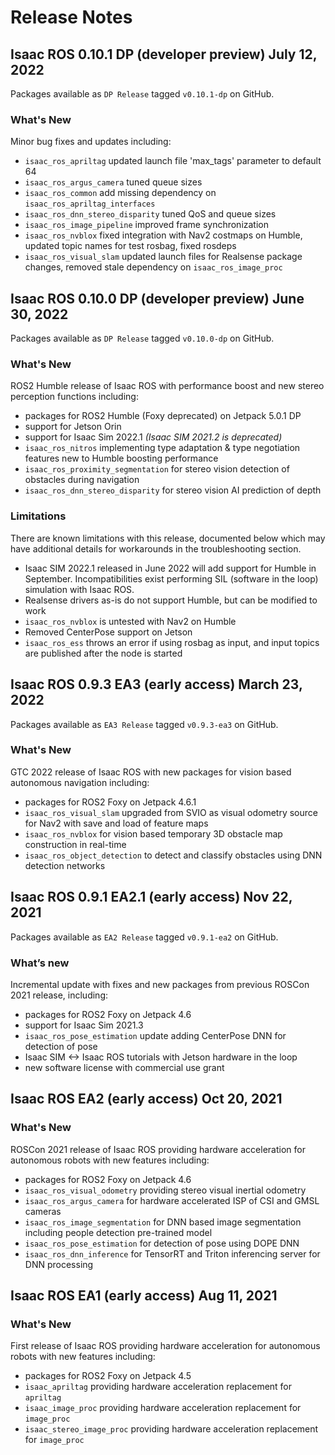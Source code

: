 # Release Notes

## Isaac ROS 0.10.1 DP (developer preview) July 12, 2022
Packages available as `DP Release` tagged `v0.10.1-dp` on GitHub.
### What's New
Minor bug fixes and updates including:
- `isaac_ros_apriltag` updated launch file 'max_tags' parameter to default 64
- `isaac_ros_argus_camera` tuned queue sizes
- `isaac_ros_common` add missing dependency on `isaac_ros_apriltag_interfaces`
- `isaac_ros_dnn_stereo_disparity` tuned QoS and queue sizes
- `isaac_ros_image_pipeline` improved frame synchronization
- `isaac_ros_nvblox` fixed integration with Nav2 costmaps on Humble, updated topic names for test rosbag, fixed rosdeps
- `isaac_ros_visual_slam` updated launch files for Realsense package changes, removed stale dependency on `isaac_ros_image_proc`

## Isaac ROS 0.10.0 DP (developer preview) June 30, 2022
Packages available as `DP Release` tagged `v0.10.0-dp` on GitHub.
### What's New
ROS2 Humble release of Isaac ROS with performance boost and new stereo perception functions including:
- packages for ROS2 Humble (Foxy deprecated) on Jetpack 5.0.1 DP
- support for Jetson Orin
- support for Isaac Sim 2022.1 *(Isaac SIM 2021.2 is deprecated)*
- `isaac_ros_nitros` implementing type adaptation & type negotiation features new to Humble boosting performance
- `isaac_ros_proximity_segmentation` for stereo vision detection of obstacles during navigation
- `isaac_ros_dnn_stereo_disparity` for stereo vision AI prediction of depth

### Limitations
There are known limitations with this release, documented below which may have additional details for workarounds in the troubleshooting section.
- Isaac SIM 2022.1 released in June 2022 will add support for Humble in September.  Incompatibilities exist performing SIL (software in the loop) simulation with Isaac ROS.
- Realsense drivers as-is do not support Humble, but can be modified to work
- `isaac_ros_nvblox` is untested with Nav2 on Humble
- Removed CenterPose support on Jetson
- `isaac_ros_ess` throws an error if using rosbag as input, and input topics are published after the node is started

## Isaac ROS 0.9.3 EA3 (early access) March 23, 2022
Packages available as `EA3 Release` tagged `v0.9.3-ea3` on GitHub.
### What's New
GTC 2022 release of Isaac ROS with new packages for vision based autonomous navigation including:
- packages for ROS2 Foxy on Jetpack 4.6.1
- `isaac_ros_visual_slam` upgraded from SVIO as visual odometry source for Nav2 with save and load of feature maps
- `isaac_ros_nvblox` for vision based temporary 3D obstacle map construction in real-time
- `isaac_ros_object_detection` to detect and classify obstacles using DNN detection networks

## Isaac ROS 0.9.1 EA2.1 (early access) Nov 22, 2021
Packages available as `EA2 Release` tagged `v0.9.1-ea2` on GitHub.
### What’s new

Incremental update with fixes and new packages from previous ROSCon 2021 release, including:
- packages for ROS2 Foxy on Jetpack 4.6
- support for Isaac Sim 2021.3
- `isaac_ros_pose_estimation` update adding CenterPose DNN for detection of pose
- Isaac SIM <-> Isaac ROS tutorials with Jetson hardware in the loop
- new software license with commercial use grant

## Isaac ROS EA2 (early access)  Oct 20, 2021
### What's New
ROSCon 2021 release of Isaac ROS providing hardware acceleration for autonomous robots with new features including:
- packages for ROS2 Foxy on Jetpack 4.6
- `isaac_ros_visual_odometry` providing stereo visual inertial odometry
- `isaac_ros_argus_camera` for hardware accelerated ISP of CSI and GMSL cameras
- `isaac_ros_image_segmentation` for DNN based image segmentation including people detection pre-trained model
- `isaac_ros_pose_estimation` for detection of pose using DOPE DNN
- `isaac_ros_dnn_inference` for TensorRT and Triton inferencing server for DNN processing

## Isaac ROS EA1 (early access)  Aug 11, 2021
### What's New
First release of Isaac ROS providing hardware acceleration for autonomous robots with new features including:
- packages for ROS2 Foxy on Jetpack 4.5
- `isaac_apriltag` providing hardware acceleration replacement for `apriltag`
- `isaac_image_proc` providing hardware acceleration replacement for `image_proc`
- `isaac_stereo_image_proc` providing hardware acceleration replacement for `image_proc`
